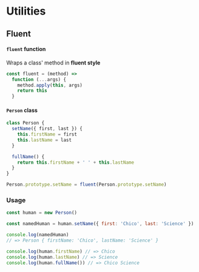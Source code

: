 # Utilities

## Fluent

#### `fluent` function

Wraps a class' method in **fluent style**

```js
const fluent = (method) =>
  function (...args) {
    method.apply(this, args)
    return this
  }
```

#### `Person` class

```js
class Person {
  setName({ first, last }) {
    this.firstName = first
    this.lastName = last
  }

  fullName() {
    return this.firstName + ' ' + this.lastName
  }
}

Person.prototype.setName = fluent(Person.prototype.setName)
```

### Usage

```js
const human = new Person()

const namedHuman = human.setName({ first: 'Chico', last: 'Science' })

console.log(namedHuman)
// => Person { firstName: 'Chico', lastName: 'Science' }

console.log(human.firstName) // => Chico
console.log(human.lastName) // => Science
console.log(human.fullName()) // => Chico Science
```
